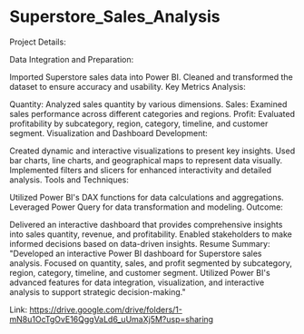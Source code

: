 # Superstore_Sales_Analysis
Project Details:

Data Integration and Preparation:

Imported Superstore sales data into Power BI.
Cleaned and transformed the dataset to ensure accuracy and usability.
Key Metrics Analysis:

Quantity: Analyzed sales quantity by various dimensions.
Sales: Examined sales performance across different categories and regions.
Profit: Evaluated profitability by subcategory, region, category, timeline, and customer segment.
Visualization and Dashboard Development:

Created dynamic and interactive visualizations to present key insights.
Used bar charts, line charts, and geographical maps to represent data visually.
Implemented filters and slicers for enhanced interactivity and detailed analysis.
Tools and Techniques:

Utilized Power BI's DAX functions for data calculations and aggregations.
Leveraged Power Query for data transformation and modeling.
Outcome:

Delivered an interactive dashboard that provides comprehensive insights into sales quantity, revenue, and profitability.
Enabled stakeholders to make informed decisions based on data-driven insights.
Resume Summary:
"Developed an interactive Power BI dashboard for Superstore sales analysis. Focused on quantity, sales, and profit segmented by subcategory, region, category, timeline, and customer segment. Utilized Power BI's advanced features for data integration, visualization, and interactive analysis to support strategic decision-making."

Link: https://drive.google.com/drive/folders/1-mN8u1OcTgOvE16QggVaLd6_uUmaXj5M?usp=sharing
